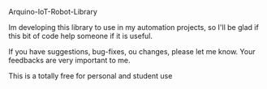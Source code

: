 Arquino-IoT-Robot-Library

Im developing this library to use in my automation projects, so I'll be glad if this bit of code help someone if it is useful.

If you have suggestions, bug-fixes, ou changes, please let me know. Your feedbacks are very important to me.

This is a totally free for personal and student use 


